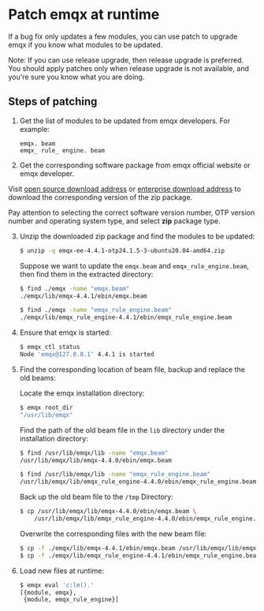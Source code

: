 # Patch emqx at runtime

If a bug fix only updates a few modules, you can use patch to upgrade emqx if you know what modules to be updated.

Note: If you can use release upgrade, then release upgrade is preferred. You should apply patches only when release upgrade is not available, and you're sure you know what you are doing.

## Steps of patching

1. Get the list of modules to be updated from emqx developers. For example:

    ```
    emqx. beam
    emqx_ rule_ engine. beam
    ```

2. Get the corresponding software package from emqx official website or emqx developer.

Visit [open source download address](https://www.emqx.com/en/try?product=broker) or [enterprise download address](https://www.emqx.com/en/try?product=enterprise) to download the corresponding version of the zip package.

Pay attention to selecting the correct software version number, OTP version number and operating system type, and select **zip** package type.

3. Unzip the downloaded zip package and find the modules to be updated:

    ```bash
    $ unzip -q emqx-ee-4.4.1-otp24.1.5-3-ubuntu20.04-amd64.zip
    ```

    Suppose we want to update the `emqx.beam` and `emqx_rule_engine.beam`, then find them in the extracted directory:

    ```bash
    $ find ./emqx -name "emqx.beam"
    ./emqx/lib/emqx-4.4.1/ebin/emqx.beam

    $ find ./emqx -name "emqx_rule_engine.beam"
    ./emqx/lib/emqx_rule_engine-4.4.1/ebin/emqx_rule_engine.beam
    ```

4. Ensure that emqx is started:

    ```bash
    $ emqx_ctl status
    Node 'emqx@127.0.0.1' 4.4.1 is started
    ```

5. Find the corresponding location of beam file, backup and replace the old beams:

    Locate the emqx installation directory:

    ```bash
    $ emqx root_dir
    "/usr/lib/emqx"
    ```

    Find the path of the old beam file in the `lib` directory under the installation directory:

    ```bash
    $ find /usr/lib/emqx/lib -name "emqx.beam"
    /usr/lib/emqx/lib/emqx-4.4.0/ebin/emqx.beam

    $ find /usr/lib/emqx/lib -name "emqx_rule_engine.beam"
    /usr/lib/emqx/lib/emqx_rule_engine-4.4.0/ebin/emqx_rule_engine.beam
    ```

    Back up the old beam file to the `/tmp` Directory:

    ```bash
    $ cp /usr/lib/emqx/lib/emqx-4.4.0/ebin/emqx.beam \
        /usr/lib/emqx/lib/emqx_rule_engine-4.4.0/ebin/emqx_rule_engine.beam /tmp
    ```

    Overwrite the corresponding files with the new beam file:

    ```bash
    $ cp -f ./emqx/lib/emqx-4.4.1/ebin/emqx.beam /usr/lib/emqx/lib/emqx-4.4.0/ebin/
    $ cp -f ./emqx/lib/emqx_rule_engine-4.4.1/ebin/emqx_rule_engine.beam /usr/lib/emqx/lib/emqx_rule_engine-4.4.0/ebin/
    ```

6. Load new files at runtime:

    ```bash
    $ emqx eval 'c:lm().'
    [{module, emqx},
     {module, emqx_rule_engine}]
    ```